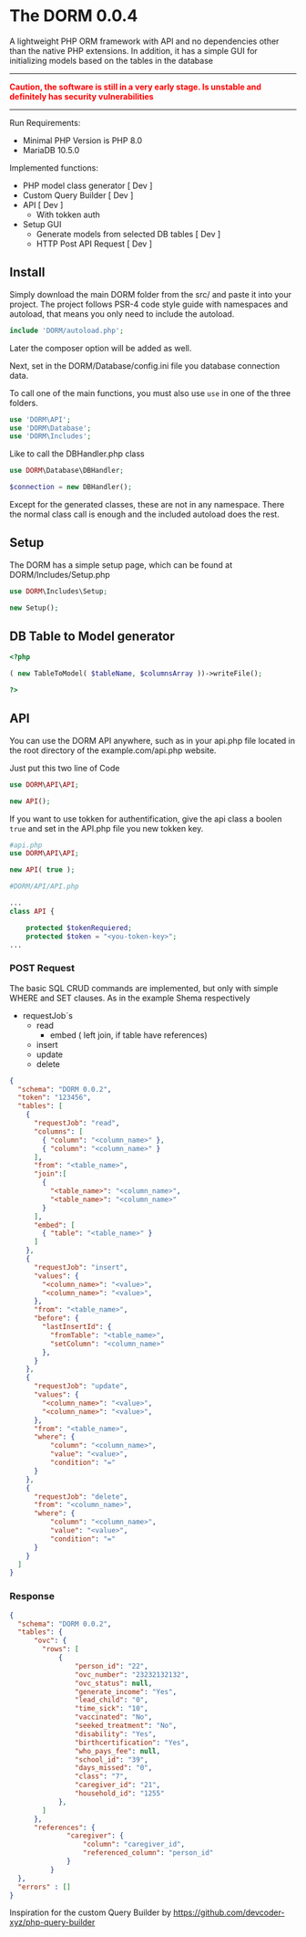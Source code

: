 # The DORM 0.0.4
A lightweight PHP ORM framework with API and no dependencies other than the native PHP extensions. In addition, it has a simple GUI for initializing models based on the tables in the database

***
**<font color="red">Caution, the software is still in a very early stage. Is unstable and definitely has security vulnerabilities</font>**
***



Run Requirements:
- Minimal PHP Version is PHP 8.0
- MariaDB 10.5.0

Implemented functions:
- PHP model class generator [ Dev ]
- Custom Query Builder [ Dev ]
- API [ Dev ]
  - With tokken auth
- Setup GUI
  - Generate models from selected DB tables [ Dev ]
  - HTTP Post API Request [ Dev ]

## Install

Simply download the main DORM folder from the src/ and paste it into your project. The project follows PSR-4 code style guide with namespaces and autoload, that means you only need to include the autoload.
```php
include 'DORM/autoload.php';
```
Later the composer option will be added as well.

Next, set in the DORM/Database/config.ini file you database connection data.

To call one of the main functions, you must also use ``use`` in one of the three folders.

```php
use 'DORM\API';
use 'DORM\Database';
use 'DORM\Includes';
```
Like to call the DBHandler.php class
```php
use DORM\Database\DBHandler;

$connection = new DBHandler();
```

Except for the generated classes, these are not in any namespace. There the normal class call is enough and the included autoload does the rest.
## Setup
The DORM has a simple setup page, which can be found at DORM/Includes/Setup.php


```php
use DORM\Includes\Setup;

new Setup();
```


## DB Table to Model generator
```php
<?php

( new TableToModel( $tableName, $columnsArray ))->writeFile();

?>
```

## API

You can use the DORM API anywhere, such as in your api.php file located in the root directory of the example.com/api.php website.

Just put this two line of Code

```php
use DORM\API\API;

new API();
```
If you want to use tokken for authentification, give the api class a boolen ```true``` and set in the API.php file you new tokken key. 
```php
#api.php
use DORM\API\API;

new API( true );

#DORM/API/API.php

...
class API {

    protected $tokenRequiered;
    protected $token = "<you-token-key>";
...

```
### POST Request

The basic SQL CRUD commands are implemented, but only with simple WHERE and SET clauses. As in the example Shema respectively
- requestJob´s
  - read
    - embed ( left join, if table have references)
  - insert
  - update
  - delete
```json
{
  "schema": "DORM 0.0.2",
  "token": "123456",
  "tables": [
    {
      "requestJob": "read",
      "columns": [
        { "column": "<column_name>" },
        { "column": "<column_name>" }
      ],
      "from": "<table_name>",
      "join":[
        { 
          "<table_name>": "<column_name>",
          "<table_name>": "<column_name>"
        }
      ],
      "embed": [
        { "table": "<table_name>" }
      ]
    },
    {
      "requestJob": "insert",
      "values": {
        "<column_name>": "<value>",
        "<column_name>": "<value>",
      },
      "from": "<table_name>",
      "before": {
        "lastInsertId": { 
          "fromTable": "<table_name>", 
          "setColumn": "<column_name>" 
        },
      }
    },
    {
      "requestJob": "update",
      "values": {
        "<column_name>": "<value>",
        "<column_name>": "<value>",
      },
      "from": "<table_name>",
      "where": {
          "column": "<column_name>",
          "value": "<value>", 
          "condition": "=" 
      }
    },
    {
      "requestJob": "delete",
      "from": "<column_name>",
      "where": {
          "column": "<column_name>",
          "value": "<value>", 
          "condition": "=" 
      }
    }
  ]
}
```

### Response
```json
{ 
  "schema": "DORM 0.0.2",
  "tables": {
      "ovc": {
        "rows": [
            {
                "person_id": "22",
                "ovc_number": "23232132132",
                "ovc_status": null,
                "generate_income": "Yes",
                "lead_child": "0",
                "time_sick": "10",
                "vaccinated": "No",
                "seeked_treatment": "No",
                "disability": "Yes",
                "birthcertification": "Yes",
                "who_pays_fee": null,
                "school_id": "39",
                "days_missed": "0",
                "class": "7",
                "caregiver_id": "21",
                "household_id": "1255"
            },
        ]
      },
      "references": {
              "caregiver": {
                  "column": "caregiver_id",
                  "referenced_column": "person_id"
              }
          }
  },
  "errors" : []      
}
```



Inspiration for the custom Query Builder by
https://github.com/devcoder-xyz/php-query-builder
